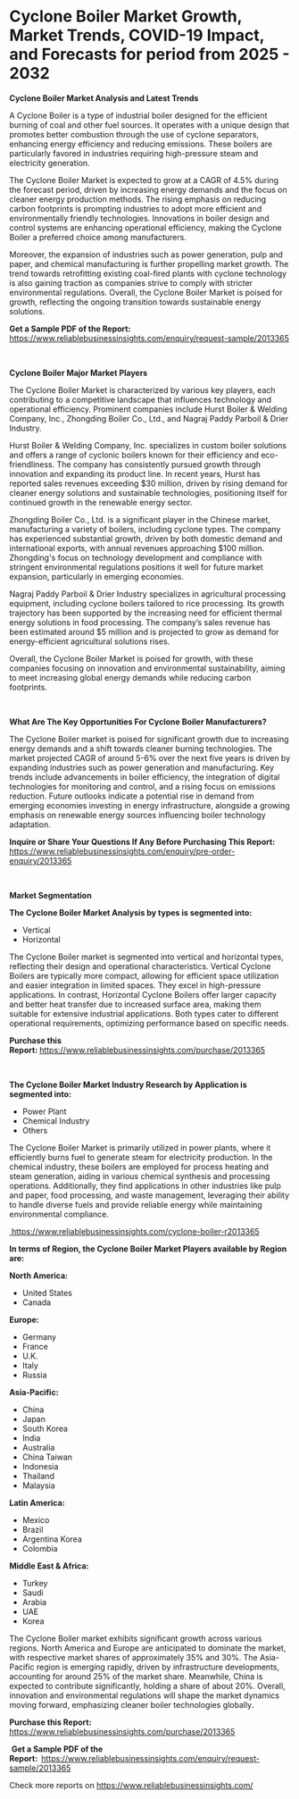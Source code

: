 <p><h1>Cyclone Boiler Market Growth, Market Trends, COVID-19 Impact, and Forecasts for period from 2025 - 2032</h1></p><p><strong>Cyclone Boiler Market Analysis and Latest Trends</strong></p>
<p><p>A Cyclone Boiler is a type of industrial boiler designed for the efficient burning of coal and other fuel sources. It operates with a unique design that promotes better combustion through the use of cyclone separators, enhancing energy efficiency and reducing emissions. These boilers are particularly favored in industries requiring high-pressure steam and electricity generation.</p><p>The Cyclone Boiler Market is expected to grow at a CAGR of 4.5% during the forecast period, driven by increasing energy demands and the focus on cleaner energy production methods. The rising emphasis on reducing carbon footprints is prompting industries to adopt more efficient and environmentally friendly technologies. Innovations in boiler design and control systems are enhancing operational efficiency, making the Cyclone Boiler a preferred choice among manufacturers.</p><p>Moreover, the expansion of industries such as power generation, pulp and paper, and chemical manufacturing is further propelling market growth. The trend towards retrofitting existing coal-fired plants with cyclone technology is also gaining traction as companies strive to comply with stricter environmental regulations. Overall, the Cyclone Boiler Market is poised for growth, reflecting the ongoing transition towards sustainable energy solutions.</p></p>
<p><strong>Get a Sample PDF of the Report:&nbsp;</strong> <a href="https://www.reliablebusinessinsights.com/enquiry/request-sample/2013365?utm_campaign=2525&utm_medium=2&utm_source=Github&utm_content=ia&utm_term=20022025&utm_id=cyclone-boiler">https://www.reliablebusinessinsights.com/enquiry/request-sample/2013365</a></p>
<p>&nbsp;</p>
<p><strong>Cyclone Boiler Major Market Players</strong></p>
<p><p>The Cyclone Boiler Market is characterized by various key players, each contributing to a competitive landscape that influences technology and operational efficiency. Prominent companies include Hurst Boiler & Welding Company, Inc., Zhongding Boiler Co., Ltd., and Nagraj Paddy Parboil & Drier Industry.</p><p>Hurst Boiler & Welding Company, Inc. specializes in custom boiler solutions and offers a range of cyclonic boilers known for their efficiency and eco-friendliness. The company has consistently pursued growth through innovation and expanding its product line. In recent years, Hurst has reported sales revenues exceeding $30 million, driven by rising demand for cleaner energy solutions and sustainable technologies, positioning itself for continued growth in the renewable energy sector.</p><p>Zhongding Boiler Co., Ltd. is a significant player in the Chinese market, manufacturing a variety of boilers, including cyclone types. The company has experienced substantial growth, driven by both domestic demand and international exports, with annual revenues approaching $100 million. Zhongding's focus on technology development and compliance with stringent environmental regulations positions it well for future market expansion, particularly in emerging economies.</p><p>Nagraj Paddy Parboil & Drier Industry specializes in agricultural processing equipment, including cyclone boilers tailored to rice processing. Its growth trajectory has been supported by the increasing need for efficient thermal energy solutions in food processing. The company’s sales revenue has been estimated around $5 million and is projected to grow as demand for energy-efficient agricultural solutions rises.</p><p>Overall, the Cyclone Boiler Market is poised for growth, with these companies focusing on innovation and environmental sustainability, aiming to meet increasing global energy demands while reducing carbon footprints.</p></p>
<p>&nbsp;</p>
<p><strong>What Are The Key Opportunities For Cyclone Boiler Manufacturers?</strong></p>
<p><p>The Cyclone Boiler market is poised for significant growth due to increasing energy demands and a shift towards cleaner burning technologies. The market projected CAGR of around 5-6% over the next five years is driven by expanding industries such as power generation and manufacturing. Key trends include advancements in boiler efficiency, the integration of digital technologies for monitoring and control, and a rising focus on emissions reduction. Future outlooks indicate a potential rise in demand from emerging economies investing in energy infrastructure, alongside a growing emphasis on renewable energy sources influencing boiler technology adaptation.</p></p>
<p><strong>Inquire or Share Your Questions If Any Before Purchasing This Report:</strong> <a href="https://www.reliablebusinessinsights.com/enquiry/pre-order-enquiry/2013365?utm_campaign=2525&utm_medium=2&utm_source=Github&utm_content=ia&utm_term=20022025&utm_id=cyclone-boiler">https://www.reliablebusinessinsights.com/enquiry/pre-order-enquiry/2013365</a></p>
<p>&nbsp;</p>
<p><strong>Market Segmentation</strong></p>
<p><strong>The Cyclone Boiler Market Analysis by types is segmented into:</strong></p>
<p><ul><li>Vertical</li><li>Horizontal</li></ul></p>
<p><p>The Cyclone Boiler market is segmented into vertical and horizontal types, reflecting their design and operational characteristics. Vertical Cyclone Boilers are typically more compact, allowing for efficient space utilization and easier integration in limited spaces. They excel in high-pressure applications. In contrast, Horizontal Cyclone Boilers offer larger capacity and better heat transfer due to increased surface area, making them suitable for extensive industrial applications. Both types cater to different operational requirements, optimizing performance based on specific needs.</p></p>
<p><strong>Purchase this Report:&nbsp;</strong><a href="https://www.reliablebusinessinsights.com/purchase/2013365?utm_campaign=2525&utm_medium=2&utm_source=Github&utm_content=ia&utm_term=20022025&utm_id=cyclone-boiler">https://www.reliablebusinessinsights.com/purchase/2013365</a></p>
<p>&nbsp;</p>
<p><strong>The Cyclone Boiler Market Industry Research by Application is segmented into:</strong></p>
<p><ul><li>Power Plant</li><li>Chemical Industry</li><li>Others</li></ul></p>
<p><p>The Cyclone Boiler Market is primarily utilized in power plants, where it efficiently burns fuel to generate steam for electricity production. In the chemical industry, these boilers are employed for process heating and steam generation, aiding in various chemical synthesis and processing operations. Additionally, they find applications in other industries like pulp and paper, food processing, and waste management, leveraging their ability to handle diverse fuels and provide reliable energy while maintaining environmental compliance.</p></p>
<p><a href="https://www.reliablebusinessinsights.com/cyclone-boiler-r2013365?utm_campaign=2525&utm_medium=2&utm_source=Github&utm_content=ia&utm_term=20022025&utm_id=cyclone-boiler">&nbsp;https://www.reliablebusinessinsights.com/cyclone-boiler-r2013365</a></p>
<p><strong>In terms of Region, the Cyclone Boiler Market Players available by Region are:</strong></p>
<p>
    <p> <strong> North America: </strong>
        <ul>
            <li>United States</li>
            <li>Canada</li>
        </ul>
        </p> 
    <p> <strong> Europe: </strong>
        <ul>
            <li>Germany</li>
            <li>France</li>
            <li>U.K.</li>
            <li>Italy</li>
            <li>Russia</li>
        </ul>
        </p> 
    <p> <strong> Asia-Pacific: </strong>
        <ul>
            <li>China</li>
            <li>Japan</li>
            <li>South Korea</li>
            <li>India</li>
            <li>Australia</li>
            <li>China Taiwan</li>
            <li>Indonesia</li>
            <li>Thailand</li>
            <li>Malaysia</li>
        </ul>
        </p> 
    <p> <strong> Latin America: </strong>
        <ul>
            <li>Mexico</li>
            <li>Brazil</li>
            <li>Argentina Korea</li>
            <li>Colombia</li>
        </ul>
        </p> 
    <p> <strong> Middle East & Africa: </strong>
        <ul>
            <li>Turkey</li>
            <li>Saudi</li>
            <li>Arabia</li>
            <li>UAE</li>
            <li>Korea</li>
        </ul>
    </p>
    </p>
<p><p>The Cyclone Boiler market exhibits significant growth across various regions. North America and Europe are anticipated to dominate the market, with respective market shares of approximately 35% and 30%. The Asia-Pacific region is emerging rapidly, driven by infrastructure developments, accounting for around 25% of the market share. Meanwhile, China is expected to contribute significantly, holding a share of about 20%. Overall, innovation and environmental regulations will shape the market dynamics moving forward, emphasizing cleaner boiler technologies globally.</p></p>
<p><strong>Purchase this Report: </strong><a href="https://www.reliablebusinessinsights.com/purchase/2013365?utm_campaign=2525&utm_medium=2&utm_source=Github&utm_content=ia&utm_term=20022025&utm_id=cyclone-boiler">https://www.reliablebusinessinsights.com/purchase/2013365</a></p>
<p>&nbsp;<strong>Get a Sample PDF of the Report:&nbsp;&nbsp;</strong><a href="https://www.reliablebusinessinsights.com/enquiry/request-sample/2013365?utm_campaign=2525&utm_medium=2&utm_source=Github&utm_content=ia&utm_term=20022025&utm_id=cyclone-boiler">https://www.reliablebusinessinsights.com/enquiry/request-sample/2013365</a></p>
<p><strong></strong></p>
<p>Check more reports on <a href="https://www.reliablebusinessinsights.com/?utm_campaign=2525&utm_medium=2&utm_source=Github&utm_content=ia&utm_term=20022025&utm_id=cyclone-boiler">https://www.reliablebusinessinsights.com/</a></p>